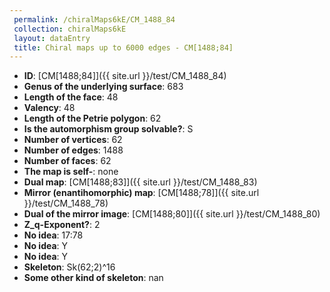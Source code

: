 ```yaml
--- 
 permalink: /chiralMaps6kE/CM_1488_84 
 collection: chiralMaps6kE
 layout: dataEntry
 title: Chiral maps up to 6000 edges - CM[1488;84]
---
```


- **ID**: [CM[1488;84]]({{ site.url }}/test/CM_1488_84)
- **Genus of the underlying surface**: 683
- **Length of the face**: 48
- **Valency**: 48
- **Length of the Petrie polygon**: 62
- **Is the automorphism group solvable?**: S
- **Number of vertices**: 62
- **Number of edges**: 1488
- **Number of faces**: 62
- **The map is self-**: none
- **Dual map**: [CM[1488;83]]({{ site.url }}/test/CM_1488_83)
- **Mirror (enantihomorphic) map**: [CM[1488;78]]({{ site.url }}/test/CM_1488_78)
- **Dual of the mirror image**: [CM[1488;80]]({{ site.url }}/test/CM_1488_80)
- **Z_q-Exponent?**: 2
- **No idea**:  17:78
- **No idea**: Y
- **No idea**: Y
- **Skeleton**: Sk(62;2)^16
- **Some other kind of skeleton**: nan
